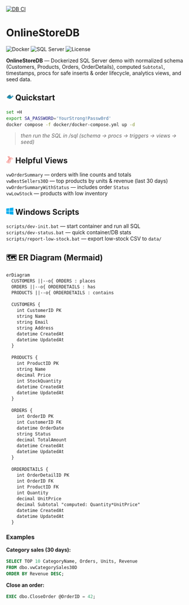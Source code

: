 [![DB CI](https://github.com/florasteve/online-store-database/actions/workflows/db-ci.yml/badge.svg?branch=main)](https://github.com/florasteve/online-store-database/actions/workflows/db-ci.yml)
# OnlineStoreDB

<p align="left">
  <img alt="Docker" src="https://img.shields.io/badge/Docker-ready-2496ED?logo=docker&logoColor=white">
  <img alt="SQL Server" src="https://img.shields.io/badge/SQL%20Server-2022-CC2927?logo=microsoft%20sql%20server&logoColor=white">
  <img alt="License" src="https://img.shields.io/badge/License-MIT-green">
</p>

**OnlineStoreDB** — Dockerized SQL Server demo with normalized schema (Customers, Products, Orders, OrderDetails), computed `Subtotal`, timestamps, procs for safe inserts & order lifecycle, analytics views, and seed data.

## <img src="https://raw.githubusercontent.com/devicons/devicon/master/icons/docker/docker-original.svg" height="20" alt="Docker logo"> Quickstart
```bash
set +H
export SA_PASSWORD='YourStrong!Passw0rd'
docker compose -f docker/docker-compose.yml up -d
```
  > *then run the SQL in /sql (schema → procs → triggers → views → seed)*


## <img src="https://raw.githubusercontent.com/devicons/devicon/master/icons/microsoftsqlserver/microsoftsqlserver-plain.svg" height="20" alt="SQL Server logo"> Helpful Views  
`vwOrderSummary` — orders with line counts and totals  
`vwBestSellers30D` — top products by units & revenue (last 30 days)  
`vwOrderSummaryWithStatus` — includes order `Status`  
`vwLowStock` — products with low inventory  

## <img src="https://raw.githubusercontent.com/devicons/devicon/master/icons/windows8/windows8-original.svg" height="20" alt="Windows logo"> Windows Scripts  
`scripts/dev-init.bat` — start container and run all SQL  
`scripts/dev-status.bat` — quick container/DB stats  
`scripts/report-low-stock.bat` — export low-stock CSV to `data/`  

## 🗺️ ER Diagram (Mermaid)
```mermaid
erDiagram
  CUSTOMERS ||--o{ ORDERS : places
  ORDERS ||--o{ ORDERDETAILS : has
  PRODUCTS ||--o{ ORDERDETAILS : contains

  CUSTOMERS {
    int CustomerID PK
    string Name
    string Email
    string Address
    datetime CreatedAt
    datetime UpdatedAt
  }

  PRODUCTS {
    int ProductID PK
    string Name
    decimal Price
    int StockQuantity
    datetime CreatedAt
    datetime UpdatedAt
  }

  ORDERS {
    int OrderID PK
    int CustomerID FK
    datetime OrderDate
    string Status
    decimal TotalAmount
    datetime CreatedAt
    datetime UpdatedAt
  }

  ORDERDETAILS {
    int OrderDetailID PK
    int OrderID FK
    int ProductID FK
    int Quantity
    decimal UnitPrice
    decimal Subtotal "computed: Quantity*UnitPrice"
    datetime CreatedAt
    datetime UpdatedAt
  }
```

### Examples

**Category sales (30 days):**
```sql
SELECT TOP 10 CategoryName, Orders, Units, Revenue
FROM dbo.vwCategorySales30D
ORDER BY Revenue DESC;
```

**Close an order:**
```sql
EXEC dbo.CloseOrder @OrderID = 42;
```


